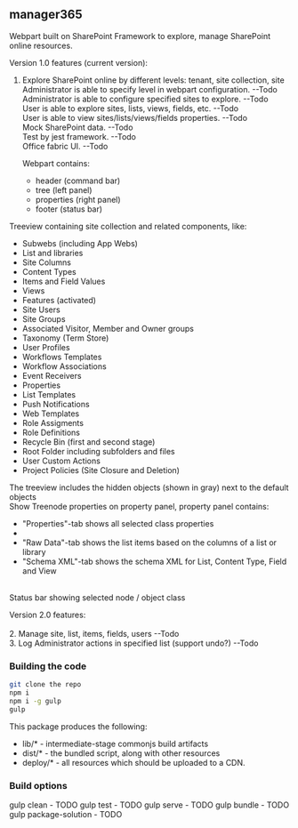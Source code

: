 ## manager365

Webpart built on SharePoint Framework to explore, manage SharePoint online resources.

Version 1.0 features (current version):<br/> 
1. Explore SharePoint online by different levels: tenant, site collection, site <br/>
   Administrator is able to specify level in webpart configuration. --Todo <br/>
   Administrator is able to configure specified sites to explore. --Todo <br/>
   User is able to explore sites, lists, views, fields, etc. --Todo <br/>
   User is able to view sites/lists/views/fields properties. --Todo <br/>
   Mock SharePoint data. --Todo <br/>
   Test by jest framework. --Todo <br/>
   Office fabric UI. --Todo <br/>
   
   Webpart contains: <br/>
   <ul>
      <li>header (command bar)</li>
      <li>tree (left panel)</li>
      <li>properties (right panel)</li>
      <li>footer (status bar)</li>
  </ul>
   Treeview containing site collection and related components, like:</br>
  <ul><li>Subwebs (including App Webs)
  <li>List and libraries</li>
  <li>Site Columns</li>
  <li>Content Types</li>
  <li>Items and Field Values</li>
  <li>Views</li>
  <li>Features (activated)</li>
  <li>Site Users</li>
  <li>Site Groups</li>
  <li>Associated Visitor, Member and Owner groups</li>
  <li>Taxonomy (Term Store)</li>
  <li>User Profiles</li>
  <li>Workflows Templates</li>
  <li>Workflow Associations</li>
  <li>Event Receivers</li>
  <li>Properties</li>
  <li>List Templates</li>
  <li>Push Notifications</li>
  <li>Web Templates</li>
  <li>Role Assigments</li>
  <li>Role Definitions</li>
  <li>Recycle Bin (first and second stage)</li>
  <li>Root Folder including subfolders and files</li>
  <li>User Custom Actions</li>
  <li>Project Policies (Site Closure and Deletion)</li>
</ul>
The treeview includes the hidden objects (shown in gray) next to the default objects </br>
Show Treenode properties on property panel, property panel contains:</br>
<ul><li>"Properties"-tab shows all selected class properties<li>
  <li>"Raw Data"-tab shows the list items based on the columns of a list or library</li>
<li>"Schema XML"-tab shows the schema XML for List, Content Type, Field and View</li></ul>
</br>
Status bar showing selected node / object class
   
Version 2.0 features: <br/><br/>
2.  Manage site, list, items, fields, users --Todo <br/>
3.  Log Administrator actions in specified list (support undo?) --Todo <br/>


### Building the code

```bash
git clone the repo
npm i
npm i -g gulp
gulp
```

This package produces the following:

* lib/* - intermediate-stage commonjs build artifacts
* dist/* - the bundled script, along with other resources
* deploy/* - all resources which should be uploaded to a CDN.

### Build options

gulp clean - TODO
gulp test - TODO
gulp serve - TODO
gulp bundle - TODO
gulp package-solution - TODO
